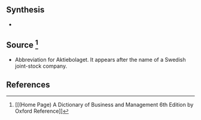 ## Synthesis
- 
## Source [^1]
- Abbreviation for Aktiebolaget. It appears after the name of a Swedish joint-stock company.
## References

[^1]: [[(Home Page) A Dictionary of Business and Management 6th Edition by Oxford Reference]]